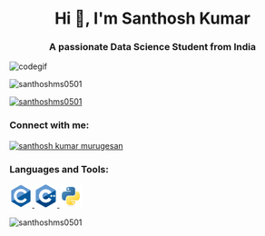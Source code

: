 <h1 align="center">Hi 👋, I'm Santhosh Kumar</h1>
<h3 align="center">A passionate Data Science Student from India</h3>


![codegif](https://github.com/user-attachments/assets/9435fe7a-3e12-476f-861e-e6ade00b6238)


<p align="left"> <img src="https://komarev.com/ghpvc/?username=santhoshms0501&label=Profile%20views&color=0e75b6&style=flat" alt="santhoshms0501" /> </p>

<p align="left"> <a href="https://github.com/ryo-ma/github-profile-trophy"><img src="https://github-profile-trophy.vercel.app/?username=santhoshms0501" alt="santhoshms0501" /></a> </p>

<h3 align="left">Connect with me:</h3>
<p align="left">
<a href="https://linkedin.com/in/santhosh kumar murugesan" target="blank"><img align="center" src="https://raw.githubusercontent.com/rahuldkjain/github-profile-readme-generator/master/src/images/icons/Social/linked-in-alt.svg" alt="santhosh kumar murugesan" height="30" width="40" /></a>
</p>

<h3 align="left">Languages and Tools:</h3>
<p align="left"> <a href="https://www.cprogramming.com/" target="_blank" rel="noreferrer"> <img src="https://raw.githubusercontent.com/devicons/devicon/master/icons/c/c-original.svg" alt="c" width="40" height="40"/> </a> <a href="https://www.w3schools.com/cpp/" target="_blank" rel="noreferrer"> <img src="https://raw.githubusercontent.com/devicons/devicon/master/icons/cplusplus/cplusplus-original.svg" alt="cplusplus" width="40" height="40"/> </a> <a href="https://www.python.org" target="_blank" rel="noreferrer"> <img src="https://raw.githubusercontent.com/devicons/devicon/master/icons/python/python-original.svg" alt="python" width="40" height="40"/> </a> </p>

<p><img align="center" src="https://github-readme-stats.vercel.app/api/top-langs?username=santhoshms0501&show_icons=true&locale=en&layout=compact" alt="santhoshms0501" /></p>
